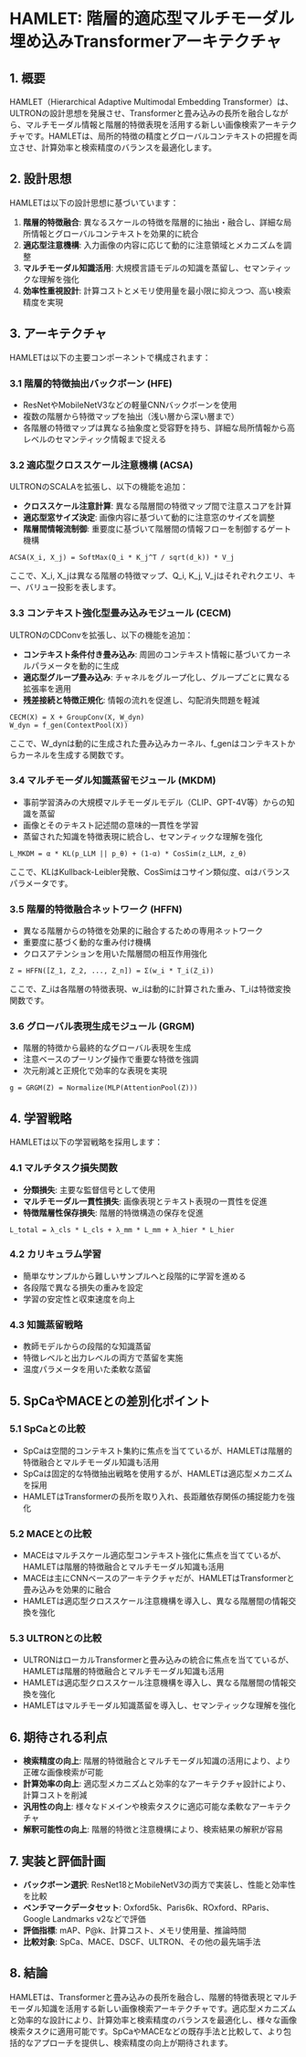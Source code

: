 # HAMLET: 階層的適応型マルチモーダル埋め込みTransformerアーキテクチャ

## 1. 概要

HAMLET（Hierarchical Adaptive Multimodal Embedding Transformer）は、ULTRONの設計思想を発展させ、Transformerと畳み込みの長所を融合しながら、マルチモーダル情報と階層的特徴表現を活用する新しい画像検索アーキテクチャです。HAMLETは、局所的特徴の精度とグローバルコンテキストの把握を両立させ、計算効率と検索精度のバランスを最適化します。

## 2. 設計思想

HAMLETは以下の設計思想に基づいています：

1. **階層的特徴融合**: 異なるスケールの特徴を階層的に抽出・融合し、詳細な局所情報とグローバルコンテキストを効果的に統合
2. **適応型注意機構**: 入力画像の内容に応じて動的に注意領域とメカニズムを調整
3. **マルチモーダル知識活用**: 大規模言語モデルの知識を蒸留し、セマンティックな理解を強化
4. **効率性重視設計**: 計算コストとメモリ使用量を最小限に抑えつつ、高い検索精度を実現

## 3. アーキテクチャ

HAMLETは以下の主要コンポーネントで構成されます：

### 3.1 階層的特徴抽出バックボーン (HFE)

- ResNetやMobileNetV3などの軽量CNNバックボーンを使用
- 複数の階層から特徴マップを抽出（浅い層から深い層まで）
- 各階層の特徴マップは異なる抽象度と受容野を持ち、詳細な局所情報から高レベルのセマンティック情報まで捉える

### 3.2 適応型クロススケール注意機構 (ACSA)

ULTRONのSCALAを拡張し、以下の機能を追加：

- **クロススケール注意計算**: 異なる階層間の特徴マップ間で注意スコアを計算
- **適応型窓サイズ決定**: 画像内容に基づいて動的に注意窓のサイズを調整
- **階層間情報流制御**: 重要度に基づいて階層間の情報フローを制御するゲート機構

```
ACSA(X_i, X_j) = SoftMax(Q_i * K_j^T / sqrt(d_k)) * V_j
```

ここで、X_i, X_jは異なる階層の特徴マップ、Q_i, K_j, V_jはそれぞれクエリ、キー、バリュー投影を表します。

### 3.3 コンテキスト強化型畳み込みモジュール (CECM)

ULTRONのCDConvを拡張し、以下の機能を追加：

- **コンテキスト条件付き畳み込み**: 周囲のコンテキスト情報に基づいてカーネルパラメータを動的に生成
- **適応型グループ畳み込み**: チャネルをグループ化し、グループごとに異なる拡張率を適用
- **残差接続と特徴正規化**: 情報の流れを促進し、勾配消失問題を軽減

```
CECM(X) = X + GroupConv(X, W_dyn)
W_dyn = f_gen(ContextPool(X))
```

ここで、W_dynは動的に生成された畳み込みカーネル、f_genはコンテキストからカーネルを生成する関数です。

### 3.4 マルチモーダル知識蒸留モジュール (MKDM)

- 事前学習済みの大規模マルチモーダルモデル（CLIP、GPT-4V等）からの知識を蒸留
- 画像とそのテキスト記述間の意味的一貫性を学習
- 蒸留された知識を特徴表現に統合し、セマンティックな理解を強化

```
L_MKDM = α * KL(p_LLM || p_θ) + (1-α) * CosSim(z_LLM, z_θ)
```

ここで、KLはKullback-Leibler発散、CosSimはコサイン類似度、αはバランスパラメータです。

### 3.5 階層的特徴融合ネットワーク (HFFN)

- 異なる階層からの特徴を効果的に融合するための専用ネットワーク
- 重要度に基づく動的な重み付け機構
- クロスアテンションを用いた階層間の相互作用強化

```
Z = HFFN([Z_1, Z_2, ..., Z_n]) = Σ(w_i * T_i(Z_i))
```

ここで、Z_iは各階層の特徴表現、w_iは動的に計算された重み、T_iは特徴変換関数です。

### 3.6 グローバル表現生成モジュール (GRGM)

- 階層的特徴から最終的なグローバル表現を生成
- 注意ベースのプーリング操作で重要な特徴を強調
- 次元削減と正規化で効率的な表現を実現

```
g = GRGM(Z) = Normalize(MLP(AttentionPool(Z)))
```

## 4. 学習戦略

HAMLETは以下の学習戦略を採用します：

### 4.1 マルチタスク損失関数

- **分類損失**: 主要な監督信号として使用
- **マルチモーダル一貫性損失**: 画像表現とテキスト表現の一貫性を促進
- **特徴階層性保存損失**: 階層的特徴構造の保存を促進

```
L_total = λ_cls * L_cls + λ_mm * L_mm + λ_hier * L_hier
```

### 4.2 カリキュラム学習

- 簡単なサンプルから難しいサンプルへと段階的に学習を進める
- 各段階で異なる損失の重みを設定
- 学習の安定性と収束速度を向上

### 4.3 知識蒸留戦略

- 教師モデルからの段階的な知識蒸留
- 特徴レベルと出力レベルの両方で蒸留を実施
- 温度パラメータを用いた柔軟な蒸留

## 5. SpCaやMACEとの差別化ポイント

### 5.1 SpCaとの比較

- SpCaは空間的コンテキスト集約に焦点を当てているが、HAMLETは階層的特徴融合とマルチモーダル知識も活用
- SpCaは固定的な特徴抽出戦略を使用するが、HAMLETは適応型メカニズムを採用
- HAMLETはTransformerの長所を取り入れ、長距離依存関係の捕捉能力を強化

### 5.2 MACEとの比較

- MACEはマルチスケール適応型コンテキスト強化に焦点を当てているが、HAMLETは階層的特徴融合とマルチモーダル知識も活用
- MACEは主にCNNベースのアーキテクチャだが、HAMLETはTransformerと畳み込みを効果的に融合
- HAMLETは適応型クロススケール注意機構を導入し、異なる階層間の情報交換を強化

### 5.3 ULTRONとの比較

- ULTRONはローカルTransformerと畳み込みの統合に焦点を当てているが、HAMLETは階層的特徴融合とマルチモーダル知識も活用
- HAMLETは適応型クロススケール注意機構を導入し、異なる階層間の情報交換を強化
- HAMLETはマルチモーダル知識蒸留を導入し、セマンティックな理解を強化

## 6. 期待される利点

- **検索精度の向上**: 階層的特徴融合とマルチモーダル知識の活用により、より正確な画像検索が可能
- **計算効率の向上**: 適応型メカニズムと効率的なアーキテクチャ設計により、計算コストを削減
- **汎用性の向上**: 様々なドメインや検索タスクに適応可能な柔軟なアーキテクチャ
- **解釈可能性の向上**: 階層的特徴と注意機構により、検索結果の解釈が容易

## 7. 実装と評価計画

- **バックボーン選択**: ResNet18とMobileNetV3の両方で実装し、性能と効率性を比較
- **ベンチマークデータセット**: Oxford5k、Paris6k、ROxford、RParis、Google Landmarks v2などで評価
- **評価指標**: mAP、P@k、計算コスト、メモリ使用量、推論時間
- **比較対象**: SpCa、MACE、DSCF、ULTRON、その他の最先端手法

## 8. 結論

HAMLETは、Transformerと畳み込みの長所を融合し、階層的特徴表現とマルチモーダル知識を活用する新しい画像検索アーキテクチャです。適応型メカニズムと効率的な設計により、計算効率と検索精度のバランスを最適化し、様々な画像検索タスクに適用可能です。SpCaやMACEなどの既存手法と比較して、より包括的なアプローチを提供し、検索精度の向上が期待されます。
